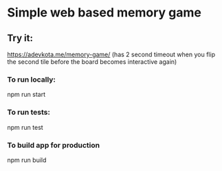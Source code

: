 # Simple web based memory game


## Try it:
https://adevkota.me/memory-game/
(has 2 second timeout when you flip the second tile before the board becomes interactive again)


### To run locally:
npm run start

### To run tests:
npm run test

### To build app for production
npm run build

